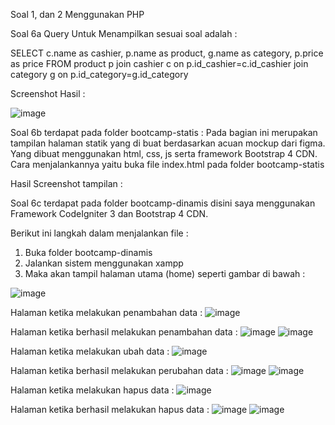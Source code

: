Soal 1, dan 2 Menggunakan PHP 

Soal 6a Query Untuk Menampilkan sesuai soal adalah :

SELECT c.name as cashier, p.name as product, g.name as category, p.price as price FROM product p join cashier c on p.id_cashier=c.id_cashier join category g on p.id_category=g.id_category

Screenshot Hasil :

![image](https://user-images.githubusercontent.com/17777914/74580409-9800b400-4fd6-11ea-8afc-d1427150097d.png)

Soal 6b terdapat pada folder bootcamp-statis :
Pada bagian ini merupakan tampilan halaman statik yang di buat berdasarkan acuan mockup dari figma. Yang dibuat menggunakan html, css, js serta framework Bootstrap 4 CDN.
Cara menjalankannya yaitu buka file index.html pada folder bootcamp-statis

Hasil Screenshot tampilan :

Soal 6c terdapat pada folder bootcamp-dinamis disini saya menggunakan Framework CodeIgniter 3 dan Bootstrap 4 CDN.

Berikut ini langkah dalam menjalankan file :

1. Buka folder bootcamp-dinamis
2. Jalankan sistem menggunakan xampp
3. Maka akan tampil halaman utama (home) seperti gambar di bawah :

![image](https://user-images.githubusercontent.com/17777914/73129319-5900c380-4013-11ea-8a36-7dc03f49f52e.png)

Halaman ketika melakukan penambahan data :
![image](https://user-images.githubusercontent.com/17777914/73129330-92393380-4013-11ea-9613-6709eab0b460.png)

Halaman ketika berhasil melakukan penambahan data :
![image](https://user-images.githubusercontent.com/17777914/73129338-d3314800-4013-11ea-8ce2-1379c6689af2.png)
![image](https://user-images.githubusercontent.com/17777914/73129341-e512eb00-4013-11ea-9e5b-2baac3fcec21.png)

Halaman ketika melakukan ubah data :
![image](https://user-images.githubusercontent.com/17777914/73129345-0673d700-4014-11ea-9d02-e0d9e559609a.png)

Halaman ketika berhasil melakukan perubahan data :
![image](https://user-images.githubusercontent.com/17777914/73129351-1b506a80-4014-11ea-8841-214be665cdec.png)
![image](https://user-images.githubusercontent.com/17777914/73129354-328f5800-4014-11ea-9bac-dfd63cd7861e.png)

Halaman ketika melakukan hapus data :
![image](https://user-images.githubusercontent.com/17777914/73129360-4935af00-4014-11ea-93cb-b1c043439a0f.png)

Halaman ketika berhasil melakukan hapus data :
![image](https://user-images.githubusercontent.com/17777914/73129361-581c6180-4014-11ea-972b-7454a764a462.png)
![image](https://user-images.githubusercontent.com/17777914/73129364-6f5b4f00-4014-11ea-986d-755e074bcc61.png)
